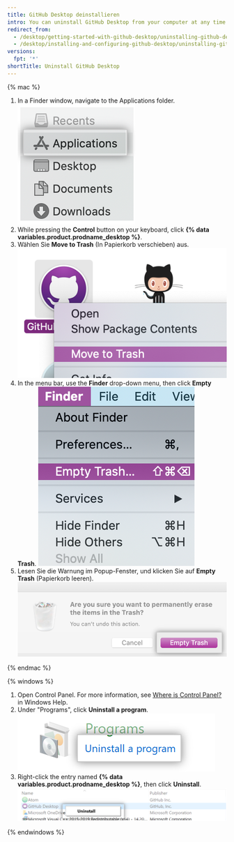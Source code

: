 ```yaml
---
title: GitHub Desktop deinstallieren
intro: You can uninstall GitHub Desktop from your computer at any time.
redirect_from:
  - /desktop/getting-started-with-github-desktop/uninstalling-github-desktop
  - /desktop/installing-and-configuring-github-desktop/uninstalling-github-desktop
versions:
  fpt: '*'
shortTitle: Uninstall GitHub Desktop
---
```


{% mac %}

1. In a Finder window, navigate to the Applications folder. ![Applications folder in the Finder window](/assets/images/help/desktop/applications-folder.png)
2. While pressing the **Control** button on your keyboard, click **{% data variables.product.prodname_desktop %}**.
3. Wählen Sie **Move to Trash** (In Papierkorb verschieben) aus. ![The Move to Trash option](/assets/images/help/desktop/mac-move-to-trash.png)
4. In the menu bar, use the **Finder** drop-down menu, then click **Empty Trash**. ![The Empty Trash option in the menu bar](/assets/images/help/desktop/mac-empty-trash-menu.png)
5. Lesen Sie die Warnung im Popup-Fenster, und klicken Sie auf **Empty Trash** (Papierkorb leeren). ![The Empty Trash button](/assets/images/help/desktop/mac-empty-trash-button.png)

{% endmac %}

{% windows %}

1. Open Control Panel. For more information, see [Where is Control Panel?](https://support.microsoft.com/en-us/help/13764/windows-where-is-control-panel) in Windows Help.
2. Under "Programs", click **Uninstall a program**. ![The Uninstall a Program option in Control Panel](/assets/images/help/desktop/windows-uninstall-a-program.png)
3. Right-click the entry named **{% data variables.product.prodname_desktop %}**, then click **Uninstall**. ![The Uninstall option](/assets/images/help/desktop/windows-click-uninstall.png)

{% endwindows %}
